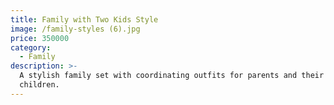 ```yaml
---
title: Family with Two Kids Style
image: /family-styles (6).jpg
price: 350000
category:
  - Family
description: >-
  A stylish family set with coordinating outfits for parents and their two
  children.
---
```


